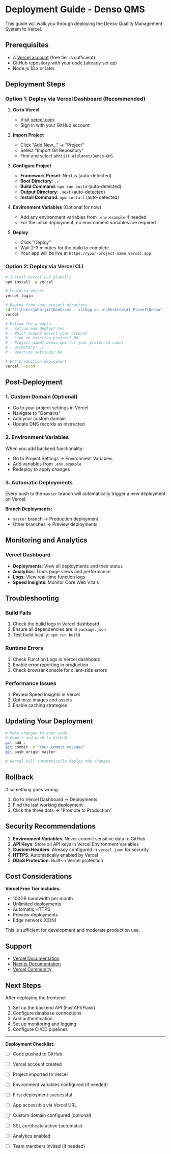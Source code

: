 # Deployment Guide - Denso QMS

This guide will walk you through deploying the Denso Quality Management System to Vercel.

## Prerequisites

- A [Vercel account](https://vercel.com/signup) (free tier is sufficient)
- GitHub repository with your code (already set up)
- Node.js 18.x or later

## Deployment Steps

### Option 1: Deploy via Vercel Dashboard (Recommended)

1. **Go to Vercel**
   - Visit [vercel.com](https://vercel.com)
   - Sign in with your GitHub account

2. **Import Project**
   - Click "Add New..." → "Project"
   - Select "Import Git Repository"
   - Find and select `abhijit-aiplanet/Denso-QMS`

3. **Configure Project**
   - **Framework Preset**: Next.js (auto-detected)
   - **Root Directory**: `./`
   - **Build Command**: `npm run build` (auto-detected)
   - **Output Directory**: `.next` (auto-detected)
   - **Install Command**: `npm install` (auto-detected)

4. **Environment Variables** (Optional for now)
   - Add any environment variables from `.env.example` if needed
   - For the initial deployment, no environment variables are required

5. **Deploy**
   - Click "Deploy"
   - Wait 2-3 minutes for the build to complete
   - Your app will be live at `https://your-project-name.vercel.app`

### Option 2: Deploy via Vercel CLI

```bash
# Install Vercel CLI globally
npm install -g vercel

# Login to Vercel
vercel login

# Deploy from your project directory
cd "C:\Users\Abhijit\OneDrive - iitkgp.ac.in\Desktop\AI_Planet\Denso"
vercel

# Follow the prompts:
# - Set up and deploy? Yes
# - Which scope? Select your account
# - Link to existing project? No
# - Project name? denso-qms (or your preferred name)
# - Directory? ./
# - Override settings? No

# For production deployment
vercel --prod
```

## Post-Deployment

### 1. Custom Domain (Optional)
- Go to your project settings in Vercel
- Navigate to "Domains"
- Add your custom domain
- Update DNS records as instructed

### 2. Environment Variables
When you add backend functionality:
- Go to Project Settings → Environment Variables
- Add variables from `.env.example`
- Redeploy to apply changes

### 3. Automatic Deployments
Every push to the `master` branch will automatically trigger a new deployment on Vercel.

**Branch Deployments:**
- `master` branch → Production deployment
- Other branches → Preview deployments

## Monitoring and Analytics

### Vercel Dashboard
- **Deployments**: View all deployments and their status
- **Analytics**: Track page views and performance
- **Logs**: View real-time function logs
- **Speed Insights**: Monitor Core Web Vitals

## Troubleshooting

### Build Fails
1. Check the build logs in Vercel dashboard
2. Ensure all dependencies are in `package.json`
3. Test build locally: `npm run build`

### Runtime Errors
1. Check Function Logs in Vercel dashboard
2. Enable error reporting in production
3. Check browser console for client-side errors

### Performance Issues
1. Review Speed Insights in Vercel
2. Optimize images and assets
3. Enable caching strategies

## Updating Your Deployment

```bash
# Make changes to your code
# Commit and push to GitHub
git add .
git commit -m "Your commit message"
git push origin master

# Vercel will automatically deploy the changes
```

## Rollback

If something goes wrong:
1. Go to Vercel Dashboard → Deployments
2. Find the last working deployment
3. Click the three dots → "Promote to Production"

## Security Recommendations

1. **Environment Variables**: Never commit sensitive data to GitHub
2. **API Keys**: Store all API keys in Vercel Environment Variables
3. **Custom Headers**: Already configured in `vercel.json` for security
4. **HTTPS**: Automatically enabled by Vercel
5. **DDoS Protection**: Built-in Vercel protection

## Cost Considerations

**Vercel Free Tier includes:**
- 100GB bandwidth per month
- Unlimited deployments
- Automatic HTTPS
- Preview deployments
- Edge network (CDN)

This is sufficient for development and moderate production use.

## Support

- [Vercel Documentation](https://vercel.com/docs)
- [Next.js Documentation](https://nextjs.org/docs)
- [Vercel Community](https://github.com/vercel/vercel/discussions)

## Next Steps

After deploying the frontend:
1. Set up the backend API (FastAPI/Flask)
2. Configure database connections
3. Add authentication
4. Set up monitoring and logging
5. Configure CI/CD pipelines

---

**Deployment Checklist:**
- [ ] Code pushed to GitHub
- [ ] Vercel account created
- [ ] Project imported to Vercel
- [ ] Environment variables configured (if needed)
- [ ] First deployment successful
- [ ] App accessible via Vercel URL
- [ ] Custom domain configured (optional)
- [ ] SSL certificate active (automatic)
- [ ] Analytics enabled
- [ ] Team members invited (if needed)


